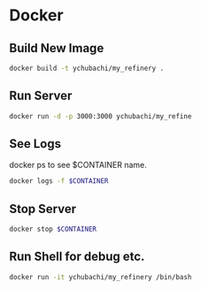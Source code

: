 # Docker

## Build New Image

```bash
docker build -t ychubachi/my_refinery .
```

## Run Server

```bash
docker run -d -p 3000:3000 ychubachi/my_refine
```

## See Logs
docker ps to see $CONTAINER name.

```bash
docker logs -f $CONTAINER
```

## Stop Server

```bash
docker stop $CONTAINER
```

## Run Shell for debug etc.

```bash
docker run -it ychubachi/my_refinery /bin/bash
```
